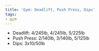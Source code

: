 ```yaml
---
title: 'Gym: Deadlift, Push Press, Dips'
tags:
- gym
---
```


- Deadlift: 4/245lb, 4/245lb, 5/225lb
- Push Press: 2/140lb, 3/140lb, 5/125lb
- Dips: 3x10/50lb
